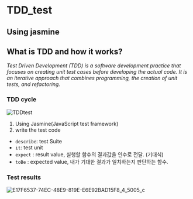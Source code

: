 # TDD_test
## Using jasmine 

## What is TDD and how it works?
_Test Driven Development (TDD) is a software development practice that focuses on creating unit test cases before developing the actual code. It is an iterative approach that combines programming, the creation of unit tests, and refactoring._

### TDD cycle

![TDDtest](https://user-images.githubusercontent.com/82393165/145677609-a1f271c8-c21e-4036-bc7b-b016f5368a5f.png)

1) Using Jasmine(JavaScript test framework)
2) write the test code
* `describe`: test Suite
* `it`: test unit
* `expect` : result value, 실행할 함수의 결과값을 인수로 전달. (기대식)
* `toBe` : expected value, 내가 기대한 결과가 일치하는지 판단하는 함수.

### Test results

![E17F6537-74EC-48E9-819E-E6E92BAD15F8_4_5005_c](https://user-images.githubusercontent.com/82393165/145677962-28de71f9-aa7b-495d-8ae2-785999693676.jpeg)
